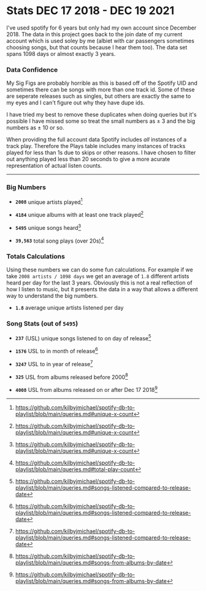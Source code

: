 # Stats DEC 17 2018 - DEC 19 2021

I've used spotify for 6 years but only had my own account since December 2018. The data in this project goes back to the join date of my current account which is used soley by me (albiet with car passengers sometimes choosing songs, but that counts because I hear them too). The data set spans 1098 days or almost exactly 3 years.

### Data Confidence 

My Sig Figs are probably horrible as this is based off of the Spotify UID and sometimes there can be songs with more than one track id. Some of these are seperate releases such as singles, but others are exactly the same to my eyes and I can't figure out why they have dupe ids. 

I have tried my best to remove these duplicates when doing queries but it's possible I have missed some so treat the small numbers as ± 3 and the big numbers as ± 10 or so.

When providing the full account data Spotify includes _all_ instances of a track play. Therefore the Plays table includes many instances of tracks played for less than 1s due to skips or other reasons. I have chosen to filter out anything played less than 20 seconds to give a more acurate representation of actual listen counts.

------

### Big Numbers

+ **`2008`** unique artists played[^uniqueX]

+ **`4184`** unique albums with at least one track played[^uniqueX]

+ **`5495`** unique songs heard[^uniqueX]

+ **`39,563`** total song plays (over 20s)[^playcount]

### Totals Calculations

Using these numbers we can do some fun calculations. For example if we take `2008 artists / 1098 days` we get an average of `1.8` different artists heard per day for the last 3 years. Obviously this is not a real reflection of how I listen to music, but it presents the data in a way that allows a different way to understand the big numbers.

+ **`1.8`** average unique artists listened per day


### Song Stats (out of `5495`)

+ **`237`** (USL) unique songs listened to on day of release[^reldate]

+ **`1576`** USL to in month of release[^reldate]

+ **`3247`** USL to in year of release[^reldate]

+ **`325`**  USL from albums released before 2000[^byXdate]

+ **`4008`** USL from albums released on or after Dec 17 2018[^byXdate]














[^playcount]: https://github.com/kilbyjmichael/spotify-db-to-playlist/blob/main/queries.md#total-play-count
[^reldate]: https://github.com/kilbyjmichael/spotify-db-to-playlist/blob/main/queries.md#songs-listened-compared-to-release-date
[^uniqueX]: https://github.com/kilbyjmichael/spotify-db-to-playlist/blob/main/queries.md#unique-x-count
[^byXdate]: https://github.com/kilbyjmichael/spotify-db-to-playlist/blob/main/queries.md#songs-from-albums-by-date

